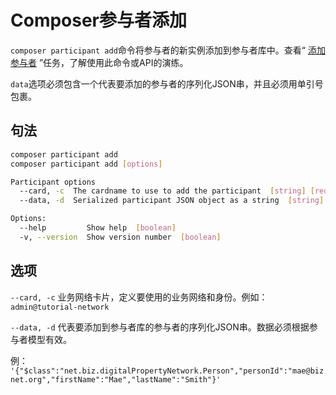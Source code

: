 # Composer参与者添加

`composer participant add`命令将参与者的新实例添加到参与者库中。查看“ [添加参与者](../managing_participant-add.md) ”任务，了解使用此命令或API的演练。

`data`选项必须包含一个代表要添加的参与者的序列化JSON串，并且必须用单引号包裹。

## 句法

```bash
composer participant add
composer participant add [options]

Participant options
  --card, -c  The cardname to use to add the participant  [string] [required]
  --data, -d  Serialized participant JSON object as a string  [string] [required]

Options:
  --help         Show help  [boolean]
  -v, --version  Show version number  [boolean]
```

## 选项

`--card, -c` 业务网络卡片，定义要使用的业务网络和身份。例如：`admin@tutorial-network`

`--data, -d` 代表要添加到参与者库的参与者的序列化JSON串。数据必须根据参与者模型有效。

例： `'{"$class":"net.biz.digitalPropertyNetwork.Person","personId":"mae@biznet.org","firstName":"Mae","lastName":"Smith"}'`
